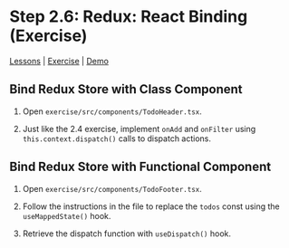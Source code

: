 # Step 2.6: Redux: React Binding (Exercise)

[Lessons](../) | [Exercise](./exercise/) | [Demo](./demo/)

## Bind Redux Store with Class Component

1. Open `exercise/src/components/TodoHeader.tsx`.

2. Just like the 2.4 exercise, implement `onAdd` and `onFilter` using `this.context.dispatch()` calls to dispatch actions.

## Bind Redux Store with Functional Component

1. Open `exercise/src/components/TodoFooter.tsx`.

2. Follow the instructions in the file to replace the `todos` const using the `useMappedState()` hook.

3. Retrieve the dispatch function with `useDispatch()` hook.
